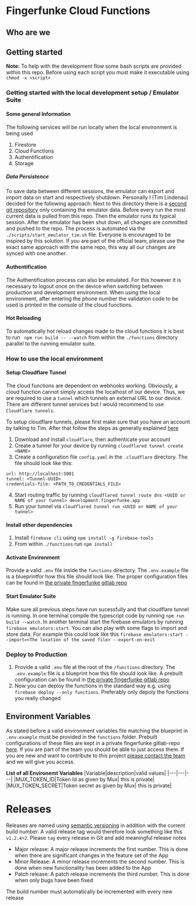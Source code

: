 # Fingerfunke Cloud Functions

## Who are we

## Getting started

**Note:** To help with the development flow some bash scripts are provided within this repo. Before using each script you must make it executable using `chmod -x <script>`

### Getting started with the local development setup / Emulator Suite

#### Some general Information

The following services will be run locally when the local environment is being used

1. Firestore
2. Cloud Functions
3. Authentification
4. Storage

##### Data Persistence

To save data between different sessions, the emulator can export and import data on start and respectively shutdown. Personally I (Tim Lindenau) decided for the following approach: Next to this directory there is a [second git repository](https://gitlab.com/fingerfunke/cloud-functions-data) only containing the emulator data. Before every run the most current data is pulled from this repo. Then the emulator runs its typical session. After the emulator has been shut down, all changes are committed and pushed to the repo. The process is automated via the `./scripts/start_emulator_tim.sh` file. Everyone is encouraged to be inspired by this solution. If you are part of the official team, please use the exact same approach with the same repo, this way all our changes are synced with one another.

#### Authentification

The Authentification process can also be emulated. For this however it is necessary to logout once on the device when switching between production and development environment. When using the local environment, after entering the phone number the validation code to be used is printed in the console of the cloud functions.

#### Hot Reloading

To automatically hot reload changes made to the cloud functions it is best to run ` npm run build -- --watch` from within the `./functions` directory parallel to the running emulator suite.

### How to use the local environment

#### Setup Cloudflare Tunnel
The cloud functions are dependent on webhooks working. Obviously, a cloud function cannot simply access the localhost of our device. Thus, we are required to use a `tunnel` which tunnels an external URL to our device. There are different tunnel services but I would recommend to use `Cloudflare tunnels`.

To setup cloudflare tunnels, please first make sure that you have an account by talking to Tim. After that follow the steps as generally explained [here](https://developers.cloudflare.com/cloudflare-one/connections/connect-apps/install-and-setup/tunnel-guide/local/)
1. Download and install `cloudflare`, then authenticate your account
2. Create a tunnel for your device by running `cloudflared tunnel create <NAME>`
3. Create a configuration file `config.yaml` in the `.cloudflare` directory. The file should look like this:
```
url: http://localhost:5001
tunnel: <Tunnel-UUID>
credentials-file: <PATH_TO_CREDENTIALS_FILE>
```
4. Start routing traffic by running `cloudflared tunnel route dns <UUID or NAME of your tunnel> development.fingerfunke.app`
5. Run your tunnel via `cloudflared tunnel run <UUID or NAME of your tunnel>`

#### Install other dependencies
1. Install `firebase cli` using `npm install -g firebase-tools`
2. From within `./functions` run `npm install`

#### Activate Environment
Provide a valid `.env` file inside the `functions` directory. The `.env.example` file is a blueprintfor  how this file should look like. The proper configuration files can be found in [the private fingerfunke gitlab repo](https://gitlab.com/fingerfunke/config-files)

#### Start Emulator Suite
Make sure all previous steps have run sucessfully and that cloudflare tunnel is running. In one terminal compile the typescript code by running `npm run build --watch`. In another terminal start the firebase emulators by running `firebase emulators:start`. You can also play with some flags to import and store data. For example this could look like this `firebase emulators:start --import=<The location of the saved file> --export-on-exit`

### Deploy to Production

1. Provide a valid `.env` file at the root of the `/functions` directory. The `.env.example` file is a blueprint how this file should look like. A prebuilt configuration can be found in [the private fingerfunke gitlab repo](https://gitlab.com/fingerfunke/config-files)
2. Now you can deploy the functions in the standard way e.g. using `firebase deploy --only functions`. Preferably only depoly the functions you really changed

## Environment Variables

As stated before a valid environment variables file matching the blueprint in `.env.example` must be provided in the `functions` folder. Prebuilt configurations of these files are kept in a private fingerfunke gitlab-repo [here](https://gitlab.com/fingerfunke/config-files). If you are part of the team you should be able to just access them. If you are new and want to contribute to this project [please contact the team](mailto:info@fingerfunke.app) and we will give you access.


**List of all Environemt Variables**
|Variable|description|valid values|
|---|---|---|
|MUX_TOKEN_ID|Token Id as given by Mux| this is private|
|MUX_TOKEN_SECRET|Token secret as given by Mux| this is private|

# Releases

Releases are named using [semantic versioning](https://semver.org/lang/de/) in addition with the current build number. A valid release tag would therefore look something like this `v1.2.4+2`. Please `tag` every release in Git and add meaningful release notes

- Major release: A major release increments the first number. This is done when there are significant changes in the feature set of the App
- Minor Release: A minor release increments the second number. This is done when new functionality has been added to the App
- Patch release: A patch release increments the third number. This is done when only bugs have been fixed

The build number must automatically be incremented with every new release
